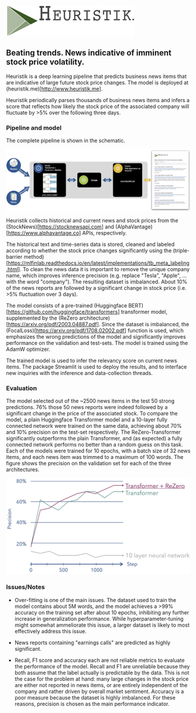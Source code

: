 <p align="left">
<img src=./data/heuristik_logo.jpeg width="350"/>
</p>

## Beating trends. News indicative of imminent stock price volatility.

Heuristik is a deep learning pipeline that predicts business news items that are indicative of large future stock price changes. The model is deployed at (heuristik.me)[http://www.heuristik.me].

Heuristik periodically parses thousands of business news items and infers a score that reflects how likely the stock price of the associated company will fluctuate by >5% over the following three days.

### Pipeline and model
The complete pipeline is shown in the schematic.
<p align="center">
<img src=./data/schematic.jpg width="850"/>
</p>

Heuristik collects historical and current news and stock prices from the (StockNews)[https://stocknewsapi.com] and (AlphaVantage)[https://www.alphavantage.co] APIs, respectively.

The historical text and time-series data is stored, cleaned and labeled according to whether the stock price changes significantly using the (triple-barrier method)[https://mlfinlab.readthedocs.io/en/latest/implementations/tb_meta_labeling.html]. To clean the news data it is important to remove the unique company name, which improves inference precision (e.g. replace "Tesla", "Apple", ... with the word "company"). The resulting dataset is imbalanced. About 10% of the news reports are followed by a significant change in stock price (i.e. >5% fluctuation over 3 days). 

The model consists of a pre-trained (Huggingface BERT)[https://github.com/huggingface/transformers] transformer model, supplemented by the (ReZero architecture)[https://arxiv.org/pdf/2003.04887.pdf]. Since the dataset is imbalanced, the (FocalLoss)[https://arxiv.org/pdf/1708.02002.pdf] function is used, which emphasizes the wrong predictions of the model and significantly improves performance on the validation and test-sets. The model is trained using the AdamW optimizer.

The trained model is used to infer the relevancy score on current news items. The package Streamlit is used to deploy the results, and to interface new inquiries with the inference and data-collection threads.

### Evaluation

The model selected out of the ~2500 news items in the test 50 strong predictions. 76% those 50 news reports were indeed followed by a significant change in the price of the associated stock. To compare the model, a plain Huggingface Transformer model and a 10-layer fully connected network were trained on the same data, achieving about 70% and 10% precision on the test-set respectively. The ReZero-Transformer significantly outperforms the plain Transformer, and (as expected) a fully connected network performs no better than a random guess on this task. Each of the models were trained for 10 epochs, with a batch size of 32 news items, and each news item was trimmed to a maximum of 100 words. The figure shows the precision on the validation set for each of the three architectures.

<p align="center">
<img src=./data/learning_curve.jpg width="550"/>
</p>

### Issues/Notes

- Over-fitting is one of the main issues. The dataset used to train the model contains about 5M words, and the model achieves a >99% accuracy on the training set after about 10 epochs, inhibiting any further increase in generalization performance. While hyperparameter-tuning might somewhat ammeliorate this issue, a larger dataset is likely to most effectively address this issue.

- News reports containing "earnings calls" are predicted as highly significant.

- Recall, F1 score and accuracy each are not reliable metrics to evaluate the performance of the model. Recall and F1 are unreliable because they both assume that the label actually is predictable by the data. This is not the case for the problem at hand: many large changes in the stock price are either not reported in news items, or are entirely independent of the company and rather driven by overall market sentiment. Accuracy is a poor measure because the dataset is highly imbalanced. For these reasons, precision is chosen as the main performance indicator.
